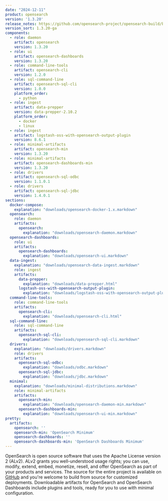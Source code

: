 ```yaml
---
date: "2024-12-11"
product: opensearch
version: '1.3.20'
release_notes: https://github.com/opensearch-project/opensearch-build/blob/main/release-notes/opensearch-release-notes-1.3.20.md
version_sort: 1.3.20-ga
components:
  - role: daemon
    artifact: opensearch
    version: 1.3.20
  - role: ui
    artifact: opensearch-dashboards
    version: 1.3.20
  - role: command-line-tools
    artifact: opensearch-cli
    version: 1.2.0
  - role: sql-command-line
    artifact: opensearch-sql-cli
    version: 1.0.0
    platform_order:
      - python
  - role: ingest
    artifact: data-prepper
    version: data-prepper-2.10.2
    platform_order:
      - docker
      - linux
  - role: ingest
    artifact: logstash-oss-with-opensearch-output-plugin
    version: 8.6.1
  - role: minimal-artifacts
    artifact: opensearch-min
    version: 1.3.20
  - role: minimal-artifacts
    artifact: opensearch-dashboards-min
    version: 1.3.20
  - role: drivers
    artifact: opensearch-sql-odbc
    version: 1.1.0.1
  - role: drivers
    artifact: opensearch-sql-jdbc
    version: 1.4.0.1
sections:
  docker-compose:
    explanation: "downloads/opensearch-docker-1.x.markdown"
  opensearch:
    role: daemon
    artifacts:
      opensearch:
        explanation: "downloads/opensearch-daemon.markdown"
  opensearch-dashboards:
    role: ui
    artifacts:
      opensearch-dashboards:
        explanation: "downloads/opensearch-ui.markdown"
  data-ingest:
    explanation: "downloads/opensearch-data-ingest.markdown"
    role: ingest
    artifacts:
      data-prepper:
        explanation: "downloads/data-prepper.html"
      logstash-oss-with-opensearch-output-plugin:
        explanation: "downloads/logstash-oss-with-opensearch-output-plugin.markdown"
  command-line-tools:
    role: command-line-tools
    artifacts:
      opensearch-cli:
        explanation: "downloads/opensearch-cli.html"
  sql-command-line:
    role: sql-command-line
    artifacts:
      opensearch-sql-cli:
        explanation: "downloads/opensearch-sql-cli.markdown"
  drivers:
    explanation: "downloads/drivers.markdown"
    role: drivers
    artifacts:
      opensearch-sql-odbc:
        explanation: "downloads/odbc.markdown"
      opensearch-sql-jdbc:
        explanation: "downloads/jdbc.markdown"
  minimal:
    explanation: "downloads/minimal-distributions.markdown"
    role: minimal-artifacts
    artifacts:
      opensearch-min:
        explanation: "downloads/opensearch-daemon-min.markdown"
      opensearch-dashboards-min:
        explanation: "downloads/opensearch-ui-min.markdown"
pretty:
  artifacts:
    opensearch: ''
    opensearch-min: 'OpenSearch Minimum'
    opensearch-dashboards: ''
    opensearch-dashboards-min: 'OpenSearch Dashboards Minimum'
---
```

OpenSearch is open source software that uses the Apache License version 2 (ALv2). ALv2 grants you well-understood usage rights; you can use, modify, extend, embed, monetize, resell, and offer OpenSearch as part of your products and services. The source for the entire project is available on [GitHub](https://github.com/opensearch-project/) and you're welcome to build from source for customized deployments. Downloadable artifacts for OpenSearch and OpenSearch Dashboards include plugins and tools, ready for you to use with minimal configuration.
